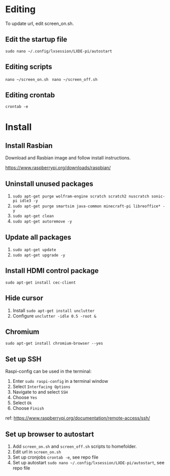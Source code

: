 # Editing
To update url, edit screen_on.sh.

## Edit the startup file
`sudo nano ~/.config/lxsession/LXDE-pi/autostart`

## Editing scripts
`nano ~/screen_on.sh `
`nano ~/screen_off.sh `

## Editing crontab
`crontab -e`

# Install

## Install Rasbian
Download and Rasbian image and follow install instructions.

https://www.raspberrypi.org/downloads/raspbian/

## Uninstall unused packages
1. `sudo apt-get purge wolfram-engine scratch scratch2 nuscratch sonic-pi idle3 -y`
2. `sudo apt-get purge smartsim java-common minecraft-pi libreoffice* -y`
3. `sudo apt-get clean`
4. `sudo apt-get autoremove -y`

## Update all packages
1. `sudo apt-get update`
2. `sudo apt-get upgrade -y`

## Install HDMI control package
`sudo apt-get install cec-client`

## Hide cursor
1. Install `sudo apt-get install unclutter`
2. Configure `unclutter -idle 0.5 -root &`

## Chromium
`sudo apt-get install chromium-browser --yes`

## Set up SSH
Raspi-config can be used in the terminal:

1. Enter `sudo raspi-config` in a terminal window
2. Select `Interfacing Options`
3. Navigate to and select `SSH`
4. Choose `Yes`
5. Select `Ok`
6. Choose `Finish`

ref: https://www.raspberrypi.org/documentation/remote-access/ssh/

## Set up browser to autostart
1. Add `screen_on.sh` and `screen_off.sh` scripts to homefolder.
2. Edit url in `screen_on.sh`
3. Set up cronjobs `crontab -e`, see repo file
4. Set up autostart `sudo nano ~/.config/lxsession/LXDE-pi/autostart`, see repo file

